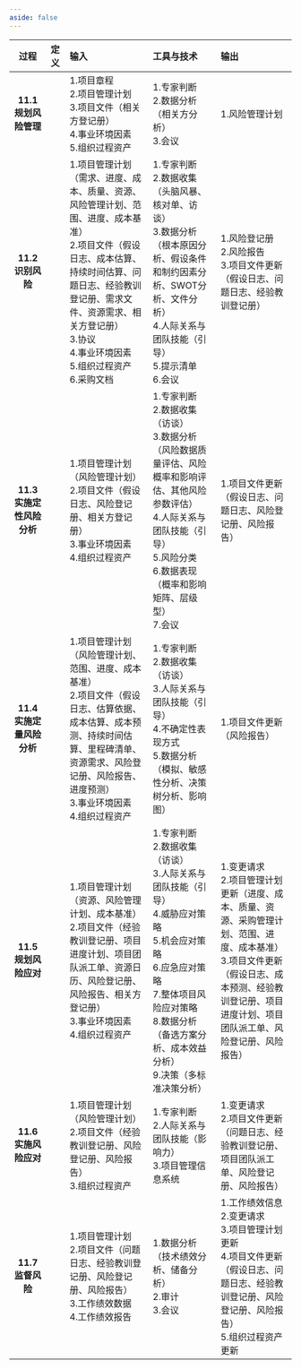 ```yaml
---
aside: false
---
```


<!-- # ITTO图

## 11. 项目风险管理 -->

| **过程** | **定义** | **输入** | **工具与技术** | **输出** |
| :-: | :- | :- | :- | :- |
| **11.1 规划风险管理** |  |1.项目章程<br>2.项目管理计划<br>3.项目文件（相关方登记册）<br>4.事业环境因素<br>5.组织过程资产 | 1.专家判断<br>2.数据分析（相关方分析）<br>3.会议 | 1.风险管理计划 |
| **11.2 识别风险** |  |1.项目管理计划（需求、进度、成本、质量、资源、风险管理计划、范围、进度、成本基准）<br>2.项目文件（假设日志、成本估算、持续时间估算、问题日志、经验教训登记册、需求文件、资源需求、相关方登记册）<br>3.协议<br>4.事业环境因素<br>5.组织过程资产<br>6.采购文档 | 1.专家判断<br>2.数据收集（头脑风暴、核对单、访谈）<br>3.数据分析（根本原因分析、假设条件和制约因素分析、SWOT分析、文件分析）<br>4.人际关系与团队技能（引导）<br>5.提示清单<br>6.会议 | 1.风险登记册<br>2.风险报告<br>3.项目文件更新（假设日志、问题日志、经验教训登记册） |
| **11.3 实施定性风险分析** |  |1.项目管理计划（风险管理计划）<br>2.项目文件（假设日志、风险登记册、相关方登记册）<br>3.事业环境因素<br>4.组织过程资产 | 1.专家判断<br>2.数据收集（访谈）<br>3.数据分析（风险数据质量评估、风险概率和影响评估、其他风险参数评估）<br>4.人际关系与团队技能（引导）<br>5.风险分类<br>6.数据表现（概率和影响矩阵、层级型）<br>7.会议 | 1.项目文件更新（假设日志、问题日志、风险登记册、风险报告） |
| **11.4 实施定量风险分析** |  |1.项目管理计划（风险管理计划、范围、进度、成本基准）<br>2.项目文件（假设日志、估算依据、成本估算、成本预测、持续时间估算、里程碑清单、资源需求、风险登记册、风险报告、进度预测）<br>3.事业环境因素<br>4.组织过程资产 | 1.专家判断<br>2.数据收集（访谈）<br>3.人际关系与团队技能（引导）<br>4.不确定性表现方式<br>5.数据分析（模拟、敏感性分析、决策树分析、影响图） | 1.项目文件更新（风险报告） |
| **11.5 规划风险应对** |  |1.项目管理计划（资源、风险管理计划、成本基准）<br>2.项目文件（经验教训登记册、项目进度计划、项目团队派工单、资源日历、风险登记册、风险报告、相关方登记册）<br>3.事业环境因素<br>4.组织过程资产 | 1.专家判断<br>2.数据收集（访谈）<br>3.人际关系与团队技能（引导）<br>4.威胁应对策略<br>5.机会应对策略<br>6.应急应对策略<br>7.整体项目风险应对策略<br>8.数据分析（备选方案分析、成本效益分析）<br>9.决策（多标准决策分析） | 1.变更请求<br>2.项目管理计划更新（进度、成本、质量、资源、采购管理计划、范围、进度、成本基准）<br>3.项目文件更新（假设日志、成本预测、经验教训登记册、项目进度计划、项目团队派工单、风险登记册、风险报告） |
| **11.6 实施风险应对** |  |1.项目管理计划（风险管理计划）<br>2.项目文件（经验教训登记册、风险登记册、风险报告）<br>3.组织过程资产 | 1.专家判断<br>2.人际关系与团队技能（影响力）<br>3.项目管理信息系统 | 1.变更请求<br>2.项目文件更新（问题日志、经验教训登记册、项目团队派工单、风险登记册、风险报告） |
| **11.7 监督风险** |  |1.项目管理计划<br>2.项目文件（问题日志、经验教训登记册、风险登记册、风险报告）<br>3.工作绩效数据<br>4.工作绩效报告 | 1.数据分析（技术绩效分析、储备分析）<br>2.审计<br>3.会议 | 1.工作绩效信息<br>2.变更请求<br>3.项目管理计划更新<br>4.项目文件更新（假设日志、问题日志、经验教训登记册、风险登记册、风险报告）<br>5.组织过程资产更新 |